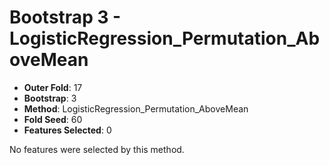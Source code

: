 # Bootstrap 3 - LogisticRegression_Permutation_AboveMean

- **Outer Fold**: 17
- **Bootstrap**: 3
- **Method**: LogisticRegression_Permutation_AboveMean
- **Fold Seed**: 60
- **Features Selected**: 0

No features were selected by this method.
